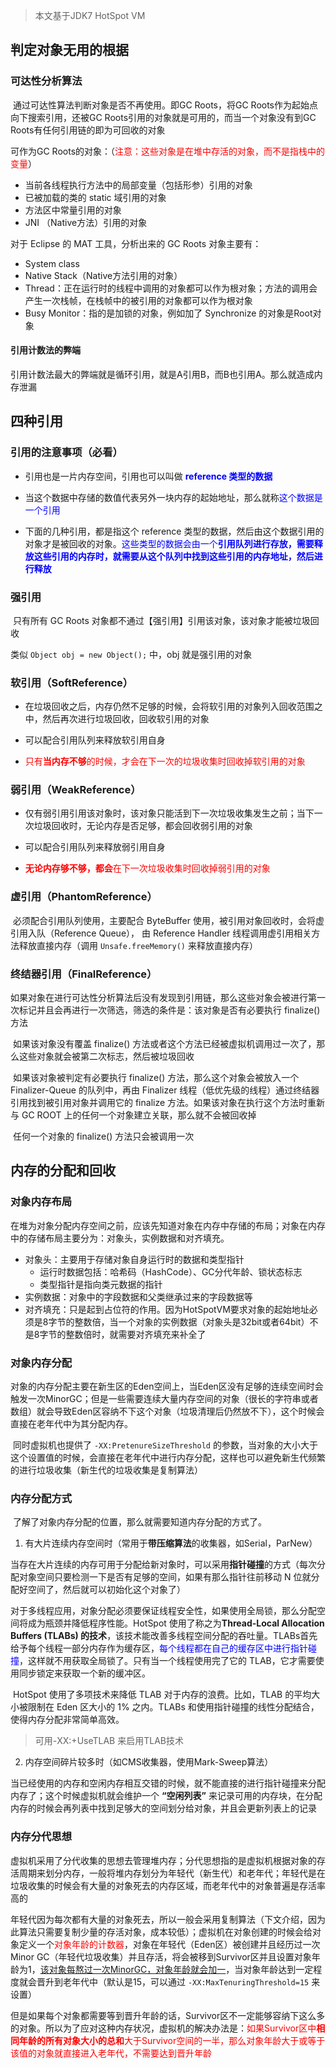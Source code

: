 

> 本文基于JDK7 HotSpot VM

## 判定对象无用的根据

### 可达性分析算法

​		通过可达性算法判断对象是否不再使用。即GC Roots，将GC Roots作为起始点向下搜索引用，还被GC Roots引用的对象就是可用的，而当一个对象没有到GC Roots有任何引用链的即为可回收的对象

可作为GC Roots的对象：（<font color=red>注意：这些对象是在堆中存活的对象，而不是指栈中的变量</font>）

- 当前各线程执行方法中的局部变量（包括形参）引用的对象
- 已被加载的类的 static 域引用的对象
- 方法区中常量引用的对象
- JNI （Native方法）引用的对象



对于 Eclipse 的 MAT 工具，分析出来的 GC Roots 对象主要有：

- System class
- Native Stack（Native方法引用的对象）
- Thread：正在运行时的线程中调用的对象都可以作为根对象；方法的调用会产生一次栈帧，在栈帧中的被引用的对象都可以作为根对象
- Busy Monitor：指的是加锁的对象，例如加了 Synchronize 的对象是Root对象



#### 引用计数法的弊端

引用计数法最大的弊端就是循环引用，就是A引用B，而B也引用A。那么就造成内存泄漏





## 四种引用

### 引用的注意事项（必看）

- 引用也是一片内存空间，引用也可以叫做<font color=blue> **reference 类型的数据**</font>

- 当这个数据中存储的数值代表另外一块内存的起始地址，那么就称<font color=blue>这个数据是一个引用</font>
- 下面的几种引用，都是指这个 reference 类型的数据，然后由这个数据引用的对象才是被回收的对象。<font color=blue>这些类型的数据会由一个**引用队列进行存放，需要释放这些引用的内存时，就需要从这个队列中找到这些引用的内存地址，然后进行释放**</font>



### 强引用 

​		只有所有 GC Roots 对象都不通过【强引用】引用该对象，该对象才能被垃圾回收 

类似 `Object obj = new Object();` 中，obj 就是强引用的对象



### 软引用（SoftReference） 

- 在垃圾回收之后，内存仍然不足够的时候，会将软引用的对象列入回收范围之中，然后再次进行垃圾回收，回收软引用的对象

- 可以配合引用队列来释放软引用自身 
- <font color=red>只有**当内存不够**的时候，才会在下一次的垃圾收集时回收掉软引用的对象</font>



### 弱引用（WeakReference） 

- 仅有弱引用引用该对象时，该对象只能活到下一次垃圾收集发生之前；当下一次垃圾回收时，无论内存是否足够，都会回收弱引用的对象

- 可以配合引用队列来释放弱引用自身 
- <font color=red>**无论内存够不够，都会**在下一次垃圾收集时回收掉弱引用的对象</font>



### 虚引用（PhantomReference） 

​		必须配合引用队列使用，主要配合 ByteBuffer 使用，被引用对象回收时，会将虚引用入队（Reference Queue）， 由 Reference Handler 线程调用虚引用相关方法释放直接内存（调用 `Unsafe.freeMemory()` 来释放直接内存）



### 终结器引用（FinalReference） 

​		如果对象在进行可达性分析算法后没有发现到引用链，那么这些对象会被进行第一次标记并且会再进行一次筛选，筛选的条件是：该对象是否有必要执行 finalize() 方法

​		如果该对象没有覆盖 finalize() 方法或者这个方法已经被虚拟机调用过一次了，那么这些对象就会被第二次标志，然后被垃圾回收

​		如果该对象被判定有必要执行 finalize() 方法，那么这个对象会被放入一个 Finalizer-Queue 的队列中，再由 Finalizer 线程（低优先级的线程）通过终结器引用找到被引用对象并调用它的 finalize 方法。如果该对象在执行这个方法时重新与 GC ROOT 上的任何一个对象建立关联，那么就不会被回收掉

​		任何一个对象的 finalize() 方法只会被调用一次



## 内存的分配和回收

### 对象内存布局

​		在堆为对象分配内存空间之前，应该先知道对象在内存中存储的布局；对象在内存中的存储布局主要分为：对象头，实例数据和对齐填充。

- 对象头：主要用于存储对象自身运行时的数据和类型指针
  - 运行时数据包括：哈希码（HashCode）、GC分代年龄、锁状态标志
  - 类型指针是指向类元数据的指针
- 实例数据：对象中的字段数据和父类继承过来的字段数据等
- 对齐填充：只是起到占位符的作用。因为HotSpotVM要求对象的起始地址必须是8字节的整数倍，当一个对象的实例数据（对象头是32bit或者64bit）不是8字节的整数倍时，就需要对齐填充来补全了

### 对象内存分配

​        对象的内存分配主要在新生区的Eden空间上，当Eden区没有足够的连续空间时会触发一次MinorGC；但是一些需要连续大量内存空间的对象（很长的字符串或者数组）就会导致Eden区容纳不下这个对象（垃圾清理后仍然放不下），这个时候会直接在老年代中为其分配内存。

​		同时虚拟机也提供了 `-XX:PretenureSizeThreshold` 的参数，当对象的大小大于这个设置值的时候，会直接在老年代中进行内存分配，这样也可以避免新生代频繁的进行垃圾收集（新生代的垃圾收集是复制算法）

### 内存分配方式

​        了解了对象内存分配的位置，那么就需要知道内存分配的方式了。

1. 有大片连续内存空间时（常用于**带压缩算法**的收集器，如Serial，ParNew）

​        当存在大片连续的内存可用于分配给新对象时，可以采用**指针碰撞**的方式（每次分配对象空间只要检测一下是否有足够的空间，如果有那么指针往前移动 N 位就分配好空间了，然后就可以初始化这个对象了）

​		对于多线程应用，对象分配必须要保证线程安全性，如果使用全局锁，那么分配空间将成为瓶颈并降低程序性能。HotSpot 使用了称之为**Thread-Local Allocation Buffers (TLABs) 的技术**，该技术能改善多线程空间分配的吞吐量。TLABs首先给予每个线程一部分内存作为缓存区，<font color=blue>每个线程都在自己的缓存区中进行指针碰撞</font>，这样就不用获取全局锁了。只有当一个线程使用完了它的 TLAB，它才需要使用同步锁定来获取一个新的缓冲区。

​		HotSpot 使用了多项技术来降低 TLAB 对于内存的浪费。比如，TLAB 的平均大小被限制在 Eden 区大小的 1% 之内。TLABs 和使用指针碰撞的线性分配结合，使得内存分配非常简单高效。

> 可用-XX:+UseTLAB 来启用TLAB技术

2. 内存空间碎片较多时（如CMS收集器，使用Mark-Sweep算法）

​        当已经使用的内存和空闲内存相互交错的时候，就不能直接的进行指针碰撞来分配内存了；这个时候虚拟机就会维护一个 **“空闲列表”** 来记录可用的内存块，在分配内存的时候会再列表中找到足够大的空间划分给对象，并且会更新列表上的记录



### 内存分代思想

​		虚拟机采用了分代收集的思想去管理堆内存；分代思想指的是虚拟机根据对象的存活周期来划分内存，一般将堆内存划分为年轻代（新生代）和老年代；年轻代是在垃圾收集的时候会有大量的对象死去的内存区域，而老年代中的对象普遍是存活率高的

​		年轻代因为每次都有大量的对象死去，所以一般会采用复制算法（下文介绍，因为此算法只需要复制少量的存活对象，成本较低）；虚拟机在对象创建的时候会给对象定义一个<font color=red>对象年龄的计数器</font>，对象在年轻代（Eden区）被创建并且经历过一次Minor GC（年轻代垃圾收集）并且存活，将会被移到Survivor区并且设置对象年龄为1，<u>该对象每熬过一次MinorGC，对象年龄就会加一</u>，当对象年龄达到一定程度就会晋升到老年代中（默认是15，可以通过 `-XX:MaxTenuringThreshold=15` 来设置）

​		但是如果每个对象都需要等到晋升年龄的话，Survivor区不一定能够容纳下这么多的对象。所以为了应对这种内存状况，虚拟机的解决办法是：<font color=red>如果Survivor区中**相同年龄的所有对象大小的总和**大于Survivor空间的一半，那么对象年龄大于或等于该值的对象就直接进入老年代，不需要达到晋升年龄</font>



